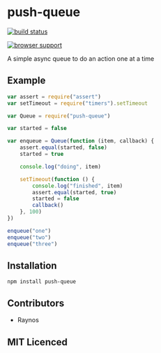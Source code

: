 # push-queue

[![build status](https://secure.travis-ci.org/Raynos/push-queue.png)](http://travis-ci.org/Raynos/push-queue)

[![browser support](http://ci.testling.com/Raynos/push-queue.png)](http://ci.testling.com/Raynos/push-queue)

A simple async queue to do an action one at a time

## Example

```js
var assert = require("assert")
var setTimeout = require("timers").setTimeout

var Queue = require("push-queue")

var started = false

var enqueue = Queue(function (item, callback) {
    assert.equal(started, false)
    started = true

    console.log("doing", item)

    setTimeout(function () {
        console.log("finished", item)
        assert.equal(started, true)
        started = false
        callback()
    }, 100)
})

enqueue("one")
enqueue("two")
enqueue("three")
```

## Installation

`npm install push-queue`

## Contributors

 - Raynos

## MIT Licenced
